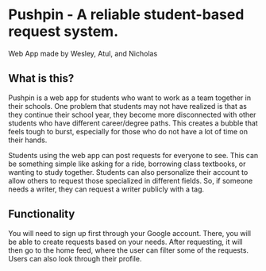 # Pushpin - A reliable student-based request system.

Web App made by Wesley, Atul, and Nicholas

## What is this?

Pushpin is a web app for students who want to work as a team together in their schools. One problem that students may not have realized is that as they continue their school year, they become more disconnected with other students who have different career/degree paths. This creates a bubble that feels tough to burst, especially for those who do not have a lot of time on their hands.

Students using the web app can post requests for everyone to see. This can be something simple like asking for a ride, borrowing class textbooks, or wanting to study together. Students can also personalize their account to allow others to request those specialized in different fields. So, if someone needs a writer, they can request a writer publicly with a tag.

## Functionality

You will need to sign up first through your Google account. There, you will be able to create requests based on your needs. After requesting, it will then go to the home feed, where the user can filter some of the requests. Users can also look through their profile.
